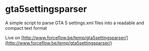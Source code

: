# gta5settingsparser
A simple script to parse GTA 5 settings.xml files into a readable and compact text format

Live on [http://www.forceflow.be/temp/gta5settingsparser/](http://www.forceflow.be/temp/gta5settingsparser/)
